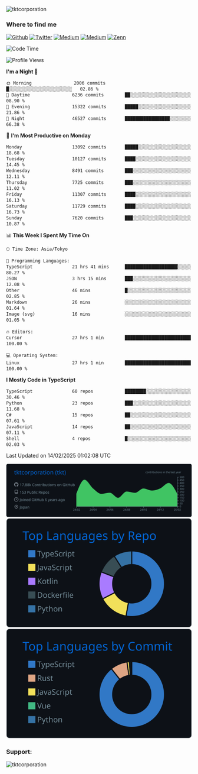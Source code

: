 <p align="left"> <img src="https://komarev.com/ghpvc/?username=tktcorporation&label=Profile%20views&color=0e75b6&style=flat" alt="tktcorporation" /> </p>

<h3>Where to find me</h3>
<p>
<a href="https://github.com/tktcorporation" target="_blank"><img alt="Github" src="https://img.shields.io/badge/GitHub-%2312100E.svg?&style=for-the-badge&logo=Github&logoColor=white" /></a>
<a href="https://twitter.com/tktcorporation" target="_blank"><img alt="Twitter" src="https://img.shields.io/badge/twitter-%231DA1F2.svg?&style=for-the-badge&logo=twitter&logoColor=white" /></a>
<a href="https://www.linkedin.com/in/tktcorporation" target="_blank"><img alt="Medium" src="https://img.shields.io/badge/linkdin-0a66c2.svg?&style=for-the-badge&logo=linkedin&logoColor=white" /></a>
<a href="https://qiita.com/tktcorporation" target="_blank"><img alt="Medium" src="https://img.shields.io/badge/qiita-55C500.svg?&style=for-the-badge&logo=qiita&logoColor=white" /></a>
<a href="https://zenn.dev/tktcorporation" target="_blank"><img alt="Zenn" src="https://img.shields.io/badge/Zenn-3EA8FF.svg?&style=for-the-badge&logo=Zenn&logoColor=white" /></a>
</p>
  
<!--START_SECTION:waka-->
![Code Time](http://img.shields.io/badge/Code%20Time-2%2C143%20hrs%2046%20mins-blue)

![Profile Views](http://img.shields.io/badge/Profile%20Views-3-blue)

**I'm a Night 🦉** 

```text
🌞 Morning                2006 commits        █░░░░░░░░░░░░░░░░░░░░░░░░   02.86 % 
🌆 Daytime                6236 commits        ██░░░░░░░░░░░░░░░░░░░░░░░   08.90 % 
🌃 Evening                15322 commits       █████░░░░░░░░░░░░░░░░░░░░   21.86 % 
🌙 Night                  46527 commits       █████████████████░░░░░░░░   66.38 % 
```
📅 **I'm Most Productive on Monday** 

```text
Monday                   13092 commits       █████░░░░░░░░░░░░░░░░░░░░   18.68 % 
Tuesday                  10127 commits       ████░░░░░░░░░░░░░░░░░░░░░   14.45 % 
Wednesday                8491 commits        ███░░░░░░░░░░░░░░░░░░░░░░   12.11 % 
Thursday                 7725 commits        ███░░░░░░░░░░░░░░░░░░░░░░   11.02 % 
Friday                   11307 commits       ████░░░░░░░░░░░░░░░░░░░░░   16.13 % 
Saturday                 11729 commits       ████░░░░░░░░░░░░░░░░░░░░░   16.73 % 
Sunday                   7620 commits        ███░░░░░░░░░░░░░░░░░░░░░░   10.87 % 
```


📊 **This Week I Spent My Time On** 

```text
🕑︎ Time Zone: Asia/Tokyo

💬 Programming Languages: 
TypeScript               21 hrs 41 mins      ████████████████████░░░░░   80.27 % 
JSON                     3 hrs 15 mins       ███░░░░░░░░░░░░░░░░░░░░░░   12.08 % 
Other                    46 mins             █░░░░░░░░░░░░░░░░░░░░░░░░   02.85 % 
Markdown                 26 mins             ░░░░░░░░░░░░░░░░░░░░░░░░░   01.64 % 
Image (svg)              16 mins             ░░░░░░░░░░░░░░░░░░░░░░░░░   01.05 % 

🔥 Editors: 
Cursor                   27 hrs 1 min        █████████████████████████   100.00 % 

💻 Operating System: 
Linux                    27 hrs 1 min        █████████████████████████   100.00 % 
```

**I Mostly Code in TypeScript** 

```text
TypeScript               60 repos            ████████░░░░░░░░░░░░░░░░░   30.46 % 
Python                   23 repos            ███░░░░░░░░░░░░░░░░░░░░░░   11.68 % 
C#                       15 repos            ██░░░░░░░░░░░░░░░░░░░░░░░   07.61 % 
JavaScript               14 repos            ██░░░░░░░░░░░░░░░░░░░░░░░   07.11 % 
Shell                    4 repos             █░░░░░░░░░░░░░░░░░░░░░░░░   02.03 % 
```




 Last Updated on 14/02/2025 01:02:08 UTC
<!--END_SECTION:waka-->

[![](https://raw.githubusercontent.com/tktcorporation/tktcorporation/master/profile-summary-card-output/github_dark/0-profile-details.svg)](https://github.com/vn7n24fzkq/github-profile-summary-cards)
[![](https://raw.githubusercontent.com/tktcorporation/tktcorporation/master/profile-summary-card-output/github_dark/1-repos-per-language.svg)](https://github.com/vn7n24fzkq/github-profile-summary-cards) [![](https://raw.githubusercontent.com/tktcorporation/tktcorporation/master/profile-summary-card-output/github_dark/2-most-commit-language.svg)](https://github.com/vn7n24fzkq/github-profile-summary-cards)

<h3 align="left">Support:</h3>
<p><a href="https://www.buymeacoffee.com/tktcorporation"> <img align="left" src="https://cdn.buymeacoffee.com/buttons/v2/default-yellow.png" height="50" width="210" alt="tktcorporation" /></a></p><br><br>
